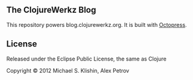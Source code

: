 ## The ClojureWerkz Blog

This repository powers blog.clojurewerkz.org. It is built with [Octopress](http://octopress.org).


## License

Released under the Eclipse Public License, the same as Clojure

Copyright © 2012 Michael S. Klishin, Alex Petrov
